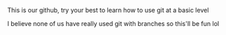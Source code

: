 This is our github, try your best to learn how to use git at a basic level


I believe none of us have really used git with branches so this'll be fun lol
